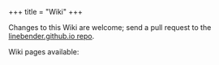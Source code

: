 +++
title = "Wiki"
+++

Changes to this Wiki are welcome; send a pull request to the [linebender.github.io repo].

Wiki pages available:

[linebender.github.io repo]: https://github.com/linebender/linebender.github.io
